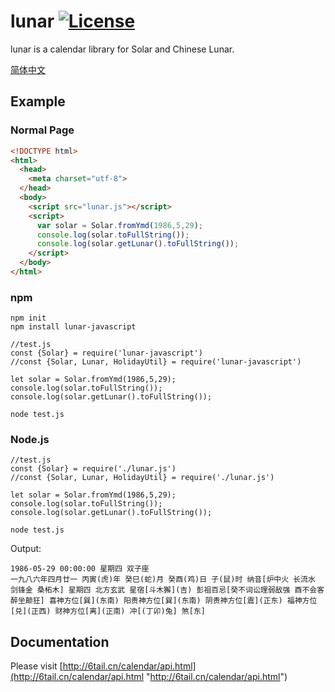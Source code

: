# lunar [![License](https://img.shields.io/badge/license-MIT-4EB1BA.svg?style=flat-square)](https://github.com/6tail/lunar-javascript/blob/master/LICENSE)

lunar is a calendar library for Solar and Chinese Lunar.

[简体中文](https://github.com/6tail/lunar-javascript/blob/master/README.md)

## Example

### Normal Page

```html
<!DOCTYPE html>
<html>
  <head>
    <meta charset="utf-8">
  </head>
  <body>
    <script src="lunar.js"></script>
    <script>
      var solar = Solar.fromYmd(1986,5,29);
      console.log(solar.toFullString());
      console.log(solar.getLunar().toFullString());
    </script>
  </body>
</html>
```

### npm

    npm init
    npm install lunar-javascript
     
    //test.js
    const {Solar} = require('lunar-javascript')
    //const {Solar, Lunar, HolidayUtil} = require('lunar-javascript')
     
    let solar = Solar.fromYmd(1986,5,29);
    console.log(solar.toFullString());
    console.log(solar.getLunar().toFullString());
     
    node test.js

### Node.js

    //test.js
    const {Solar} = require('./lunar.js')
    //const {Solar, Lunar, HolidayUtil} = require('./lunar.js')
     
    let solar = Solar.fromYmd(1986,5,29);
    console.log(solar.toFullString());
    console.log(solar.getLunar().toFullString());
     
    node test.js

Output:

    1986-05-29 00:00:00 星期四 双子座
    一九八六年四月廿一 丙寅(虎)年 癸巳(蛇)月 癸酉(鸡)日 子(鼠)时 纳音[炉中火 长流水 剑锋金 桑柘木] 星期四 北方玄武 星宿[斗木獬](吉) 彭祖百忌[癸不词讼理弱敌强 酉不会客醉坐颠狂] 喜神方位[巽](东南) 阳贵神方位[巽](东南) 阴贵神方位[震](正东) 福神方位[兑](正西) 财神方位[离](正南) 冲[(丁卯)兔] 煞[东]

## Documentation

Please visit [http://6tail.cn/calendar/api.html](http://6tail.cn/calendar/api.html "http://6tail.cn/calendar/api.html")
